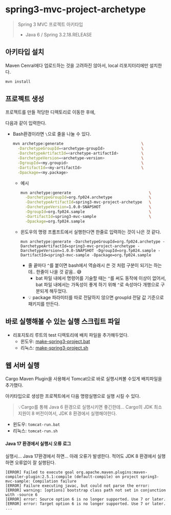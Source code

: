 # spring3-mvc-project-archetype

> Spring 3 MVC 프로젝트 아키타입
>
> * Java 6 / Spring 3.2.18.RELEASE



## 아키타입 설치

Maven Cenral에다 업로드하는 것을 고려하진 않아서, local 리포지터리에만 설치한다.

```sh
mvn install
```



## 프로젝트 생성

프로젝트를 만들 적당한 디렉토리로 이동한 후에,

다음과 같이 입력한다.

* Bash환경이라면 `\`으로 줄을 나눌 수 있다.

  ```bash
  mvn archetype:generate                                  \
    -DarchetypeGroupId=<archetype-groupId>                \
    -DarchetypeArtifactId=<archetype-artifactId>          \
    -DarchetypeVersion=<archetype-version>                \
    -DgroupId=<my.groupid>                                \
    -DartifactId=<my-artifactId>                          \
    -Dpackage=<my.package>
  ```
  
  * 예시
  
    ```bash
    mvn archetype:generate                                  \
      -DarchetypeGroupId=org.fp024.archetype                \
      -DarchetypeArtifactId=spring3-mvc-project-archetype   \
      -DarchetypeVersion=1.0.0-SNAPSHOT                     \
      -DgroupId=org.fp024.sample                            \
      -DartifactId=spring3-mvc-sample                       \
      -Dpackage=org.fp024.sample
    ```

  * 윈도우의 명령 프롬프트에서 실행한다면 한줄로 입력하는 것이 나은 것 같다.
  
    ```
    mvn archetype:generate -DarchetypeGroupId=org.fp024.archetype -DarchetypeArtifactId=spring3-mvc-project-archetype -DarchetypeVersion=1.0.0-SNAPSHOT -DgroupId=org.fp024.sample -DartifactId=spring3-mvc-sample -Dpackage=org.fp024.sample
    ```
  
    * 줄 끝마다 `^`를 붙이면 bash에서 역슬래시 쓴 것 처럼 구분이 되기는 하는데.. 한줄이 나을 것 같음.. 😅
      * bat 파일 내에서 명령어를 기술할 때는 `^`를 써도 동작에 이상이 없어서, bat 파일 내에서는 가독성이 좋게 하기 위해 `^`로 속성마다 개행으로 구분되게 해두었다.
    * 💡 package 파라미터를 따로 전달하지 않으면 groupId 전달 값 기준으로 패키지를 만든다.



## 바로 실행해볼 수 있는 실행 스크립트 파일

* 리포지토리 루트의 test 디렉토리에 배치 파일을 추가해두었다.
  * 윈도우: [make-spring3-project.bat](../../test/win/make-spring3-project.bat)
  * 리눅스: [make-spring3-project.sh](../../test/linux/make-spring3-project.sh)



## 웹 서버 실행

Cargo Maven Plugin을 사용해서 Tomcat으로 바로 실행시켜볼 수있게 배치파일을 추가했다.

아키타입으로 생성한 프로젝트에서 다음 명령실행으로 실행 시킬 수 있다.

> 💡Cargo를 통해 Java 6 환경으로 실행시키면 좋긴한데...  Cargo의 JDK 최소 지원이 8 버전이여서, 
> JDK 8 환경에서 실행해야한다.

* 윈도우: `tomcat-run.bat`
* 리눅스: `tomcat-run.sh`

#### Java 17 환경에서 실행시 오류 로그

실행시... Java 17환경에서 하면... 아래 오류가 발생한다. 적어도 JDK 8 환경에서 실행하면 오류없이 잘 실행된다.

```
[ERROR] Failed to execute goal org.apache.maven.plugins:maven-compiler-plugin:2.5.1:compile (default-compile) on project spring3-mvc-sample: Compilation failure
[ERROR] Failure executing javac, but could not parse the error:
[ERROR] warning: [options] bootstrap class path not set in conjunction with -source 6
[ERROR] error: Source option 6 is no longer supported. Use 7 or later.
[ERROR] error: Target option 6 is no longer supported. Use 7 or later.
...
```

